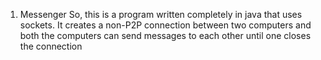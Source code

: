 1. Messenger
So, this is a program written completely in java that uses sockets. It creates a non-P2P connection between two computers and both the computers can send messages to each other until one closes the connection